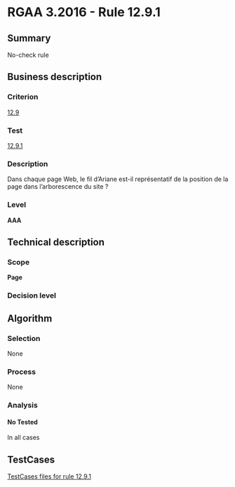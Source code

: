 # RGAA 3.2016 - Rule 12.9.1

## Summary
No-check rule


## Business description

### Criterion
[12.9](http://references.modernisation.gouv.fr/rgaa-accessibilite/criteres.html#crit-12-9)

### Test
[12.9.1](http://references.modernisation.gouv.fr/rgaa-accessibilite/criteres.html#test-12-9-1)

### Description
Dans chaque page Web, le fil d’Ariane est-il représentatif de la position de la page dans l’arborescence du site ?

### Level
**AAA**


## Technical description

### Scope
**Page**

### Decision level


## Algorithm

### Selection
None

### Process
None

### Analysis

#### No Tested
In all cases


##  TestCases

[TestCases files for rule 12.9.1](https://github.com/Asqatasun/Asqatasun/tree/RGAA_3.2016/rules/rules-rgaa3.2016/src/test/resources/testcases/rgaa32016/Rgaa32016Rule120901/)


